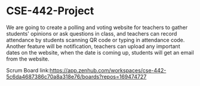 # CSE-442-Project

We are going to create a polling and voting website for teachers to gather students' opinions or ask questions in class, and teachers can record attendance by students scanning QR code or typing in attendance code. Another feature will be notification, teachers can upload any important dates on the website, when the date is coming up, students will get an email from the website.

Scrum Board link:https://app.zenhub.com/workspaces/cse-442-5c6da4687386c70a8a318e76/boards?repos=169474727
